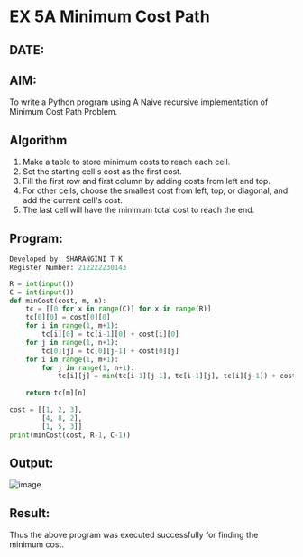 # EX 5A Minimum Cost Path
## DATE:
## AIM:
To write a Python program using A Naive recursive implementation of Minimum Cost Path Problem.


## Algorithm
1. Make a table to store minimum costs to reach each cell.
2. Set the starting cell's cost as the first cost.
3. Fill the first row and first column by adding costs from left and top.
4. For other cells, choose the smallest cost from left, top, or diagonal, and add the current cell's cost.
5. The last cell will have the minimum total cost to reach the end.

## Program:
```python
Developed by: SHARANGINI T K
Register Number: 212222230143

R = int(input())
C = int(input())
def minCost(cost, m, n):
    tc = [[0 for x in range(C)] for x in range(R)]
    tc[0][0] = cost[0][0]
    for i in range(1, m+1):
        tc[i][0] = tc[i-1][0] + cost[i][0]
    for j in range(1, n+1):
        tc[0][j] = tc[0][j-1] + cost[0][j]
    for i in range(1, m+1):
        for j in range(1, n+1):
            tc[i][j] = min(tc[i-1][j-1], tc[i-1][j], tc[i][j-1]) + cost[i][j]
 
    return tc[m][n]
 
cost = [[1, 2, 3],
        [4, 8, 2],
        [1, 5, 3]]
print(minCost(cost, R-1, C-1))
```

## Output:
![image](https://github.com/user-attachments/assets/de355415-f4d7-4237-9af5-5d93d4835f38)




## Result:
Thus the above program was executed successfully for finding the minimum cost.
